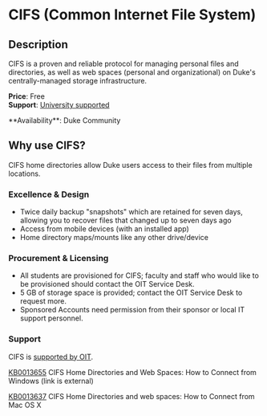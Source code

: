 # CIFS (Common Internet File System)

## Description
CIFS is a proven and reliable protocol for managing personal files and directories, as well as web spaces (personal and organizational) on Duke's centrally-managed storage infrastructure.

**Price**: Free   
**Support**: [University supported](https://oit.duke.edu/what-we-do/applications/cifs)   
<!--
**Accessibility**: []()(Links to app's accessibility statement)    
**License**: []()  
-->**Availability**: Duke Community  


## Why use CIFS?
CIFS home directories allow Duke users access to their files from multiple locations.
<!--
### Pedagogy


#### how it alters relationship between faculty/students

#### learning science

#### affordances
-->
### Excellence & Design
* Twice daily backup "snapshots" which are retained for seven days, allowing you to recover files that changed up to seven days ago
* Access from mobile devices (with an installed app)
* Home directory maps/mounts like any other drive/device
<!--
### Accessibility & Ubiquity

### Openness

### Standards-driven

### Scalable & Sustainable

### Security, Privacy, & Analytics
-->
### Procurement & Licensing
* All students are provisioned for CIFS; faculty and staff who would like to be provisioned should contact the OIT Service Desk.
* 5 GB of storage space is provided; contact the OIT Service Desk to request more.
* Sponsored Accounts need permission from their sponsor or local IT support personnel.

### Support
CIFS is [supported by OIT](https://oit.duke.edu/what-we-do/applications/cifs).

[KB0013655](https://duke.service-now.com/kb_view.do?sysparm_article=KB0013655) CIFS Home Directories and Web Spaces: How to Connect from Windows (link is external)

[KB0013637](https://duke.service-now.com/kb_view.do?sysparm_article=KB0013637) CIFS Home Directories and web spaces: How to Connect from Mac OS X

<!--
### Exclusions
-->
